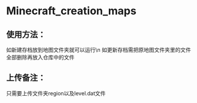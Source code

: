 # Minecraft_creation_maps
## 使用方法：
如新建存档放到地图文件夹就可以运行\n
如更新存档需把原地图文件夹里的文件全部删除再放入仓库中的文件
## 上传备注：
只需要上传文件夹region以及level.dat文件

